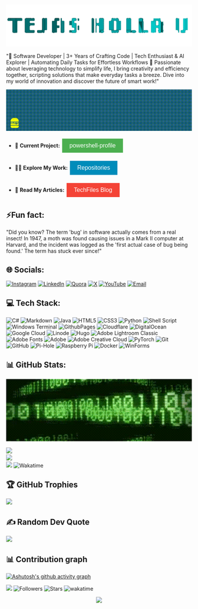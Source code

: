 <p align="center"><img src="https://raw.githubusercontent.com/tejasholla/tejasholla/main/tejas.gif" /></p>

"🌟 Software Developer | 3+ Years of Crafting Code | Tech Enthusiast & AI Explorer | Automating Daily Tasks for Effortless Workflows 🌟 Passionate about leveraging technology to simplify life, I bring creativity and efficiency together, scripting solutions that make everyday tasks a breeze. Dive into my world of innovation and discover the future of smart work!"<br>

<p align="center"><img alt="Eat Code GIF" width="1000px" src="https://raw.githubusercontent.com/tejasholla/tejasholla/main/eat_code.gif" /></p>

- 🔭 **Current Project:** <a href="https://github.com/tejasholla/powershell-profile.git" target="_blank"><button style="background-color: #4CAF50; color: white; border: none; padding: 10px 20px; text-align: center; text-decoration: none; display: inline-block; font-size: 16px; margin: 4px 2px; cursor: pointer;">powershell-profile</button></a>

- 👨‍💻 **Explore My Work:** <a href="https://github.com/tejasholla?tab=repositories" target="_blank"><button style="background-color: #008CBA; color: white; border: none; padding: 10px 20px; text-align: center; text-decoration: none; display: inline-block; font-size: 16px; margin: 4px 2px; cursor: pointer;">Repositories</button></a>

- 📝 **Read My Articles:** <a href="https://techfiles.in/" target="_blank"><button style="background-color: #f44336; color: white; border: none; padding: 10px 20px; text-align: center; text-decoration: none; display: inline-block; font-size: 16px; margin: 4px 2px; cursor: pointer;">TechFiles Blog</button></a>

## ⚡Fun fact:

"Did you know? The term 'bug' in software actually comes from a real insect! In 1947, a moth was found causing issues in a Mark II computer at Harvard, and the incident was logged as the 'first actual case of bug being found.' The term has stuck ever since!"<br>

## 🌐 Socials:

[![Instagram](https://img.shields.io/badge/Instagram-%23E4405F.svg?logo=Instagram&logoColor=white)](https://instagram.com/tejasholla) [![LinkedIn](https://img.shields.io/badge/LinkedIn-%230077B5.svg?logo=linkedin&logoColor=white)](https://linkedin.com/in/tejasholla) [![Quora](https://img.shields.io/badge/Quora-%23B92B27.svg?logo=Quora&logoColor=white)](https://quora.com/profile/Tejas-Holla-5) [![X](https://img.shields.io/badge/X-black.svg?logo=X&logoColor=white)](https://x.com/imtejasholla) [![YouTube](https://img.shields.io/badge/YouTube-%23FF0000.svg?logo=YouTube&logoColor=white)](https://youtube.com/@@techfilez) [![Email](https://img.shields.io/badge/Email-%23D14836.svg?logo=gmail&logoColor=white)](mailto:tejasholla@techfiles.in?subject=GitHub)

## 💻 Tech Stack:

![C#](https://img.shields.io/badge/c%23-%23239120.svg?style=for-the-badge&logo=csharp&logoColor=white) ![Markdown](https://img.shields.io/badge/markdown-%23000000.svg?style=for-the-badge&logo=markdown&logoColor=white) ![Java](https://img.shields.io/badge/java-%23ED8B00.svg?style=for-the-badge&logo=openjdk&logoColor=white) ![HTML5](https://img.shields.io/badge/html5-%23E34F26.svg?style=for-the-badge&logo=html5&logoColor=white) ![CSS3](https://img.shields.io/badge/css3-%231572B6.svg?style=for-the-badge&logo=css3&logoColor=white) ![Python](https://img.shields.io/badge/python-3670A0?style=for-the-badge&logo=python&logoColor=ffdd54) ![Shell Script](https://img.shields.io/badge/shell_script-%23121011.svg?style=for-the-badge&logo=gnu-bash&logoColor=white) ![Windows Terminal](https://img.shields.io/badge/Windows%20Terminal-%234D4D4D.svg?style=for-the-badge&logo=windows-terminal&logoColor=white) ![GithubPages](https://img.shields.io/badge/github%20pages-121013?style=for-the-badge&logo=github&logoColor=white) ![Cloudflare](https://img.shields.io/badge/Cloudflare-F38020?style=for-the-badge&logo=Cloudflare&logoColor=white) ![DigitalOcean](https://img.shields.io/badge/DigitalOcean-%230167ff.svg?style=for-the-badge&logo=digitalOcean&logoColor=white) ![Google Cloud](https://img.shields.io/badge/GoogleCloud-%234285F4.svg?style=for-the-badge&logo=google-cloud&logoColor=white) ![Linode](https://img.shields.io/badge/linode-00A95C?style=for-the-badge&logo=linode&logoColor=white) ![Hugo](https://img.shields.io/badge/Hugo-black.svg?style=for-the-badge&logo=Hugo) ![Adobe Lightroom Classic](https://img.shields.io/badge/Adobe%20Lightroom%20Classic-31A8FF.svg?style=for-the-badge&logo=Adobe%20Lightroom%20Classic&logoColor=white) ![Adobe Fonts](https://img.shields.io/badge/Adobe%20Fonts-000B1D.svg?style=for-the-badge&logo=Adobe%20Fonts&logoColor=white) ![Adobe](https://img.shields.io/badge/adobe-%23FF0000.svg?style=for-the-badge&logo=adobe&logoColor=white) ![Adobe Creative Cloud](https://img.shields.io/badge/Adobe%20Creative%20Cloud-DA1F26.svg?style=for-the-badge&logo=Adobe%20Creative%20Cloud&logoColor=white) ![PyTorch](https://img.shields.io/badge/PyTorch-%23EE4C2C.svg?style=for-the-badge&logo=PyTorch&logoColor=white) ![Git](https://img.shields.io/badge/git-%23F05033.svg?style=for-the-badge&logo=git&logoColor=white) ![GitHub](https://img.shields.io/badge/github-%23121011.svg?style=for-the-badge&logo=github&logoColor=white) ![Pi-Hole](https://img.shields.io/badge/pihole-%2396060C.svg?style=for-the-badge&logo=pi-hole&logoColor=white) ![Raspberry Pi](https://img.shields.io/badge/-RaspberryPi-C51A4A?style=for-the-badge&logo=Raspberry-Pi) ![Docker](https://img.shields.io/badge/docker-%230db7ed.svg?style=for-the-badge&logo=docker&logoColor=white) ![WinForms](https://img.shields.io/badge/winforms-%230078D7.svg?style=for-the-badge&logo=windows&logoColor=white)

## 📊 GitHub Stats:

<p align="center"><img alt="Code GIF" width="1000px" src="https://raw.githubusercontent.com/tejasholla/tejasholla/main/lazy.gif" /></p>

![](https://github-readme-stats.vercel.app/api?username=tejasholla&theme=dark&hide_border=false&include_all_commits=true&count_private=true)<br/>
![](https://github-readme-streak-stats.herokuapp.com/?user=tejasholla&theme=dark&hide_border=false)<br/>
![](https://github-readme-stats.vercel.app/api/top-langs/?username=tejasholla&theme=dark&hide_border=false&include_all_commits=true&count_private=true&layout=compact)
![Wakatime](https://github-readme-stats.vercel.app/api/wakatime?username=YOUR_WAKATIME_USERNAME)

## 🏆 GitHub Trophies

![](https://github-profile-trophy.vercel.app/?username=tejasholla&theme=discord&no-frame=false&no-bg=false&margin-w=4)

## ✍️ Random Dev Quote

![](https://quotes-github-readme.vercel.app/api?type=horizontal&theme=radical)

## 📊 Contribution graph

[![Ashutosh's github activity graph](https://github-readme-activity-graph.vercel.app/graph?username=tejasholla&bg_color=000000&color=ffffff&line=6bffbf&point=fffafa&area=true&hide_border=true)](https://github.com/ashutosh00710/github-readme-activity-graph)

[![](https://visitcount.itsvg.in/api?id=tejasholla&icon=5&color=12)](https://visitcount.itsvg.in)
![Followers](https://img.shields.io/github/followers/tejasholla?label=Follow&style=social)
![Stars](https://img.shields.io/github/stars/tejasholla?style=social)
![wakatime](https://wakatime.com/badge/user/f4215698-35da-4ab1-95e2-fc35a14ba759.svg)

<p align="center">
  <img src="https://capsule-render.vercel.app/api?type=waving&color=gradient&height=60&section=footer"/>
</p>
